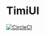 # TimiUI

[![CircleCI](https://circleci.com/gh/v2explore/TimiUI.svg?style=shield)](https://circleci.com/gh/v2explore/TimiUI)
